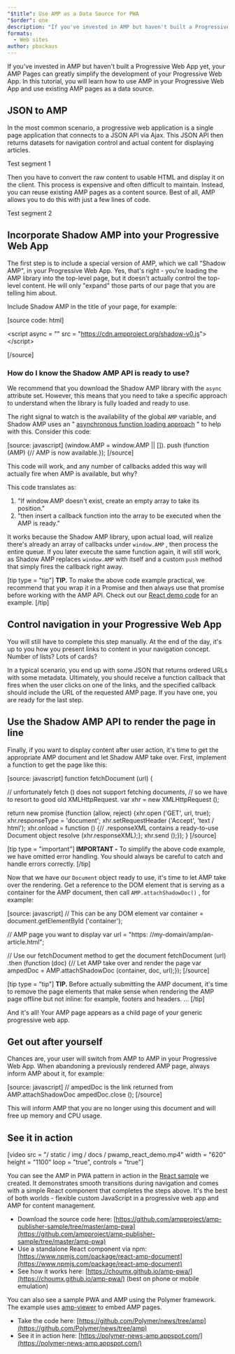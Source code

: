 ```yaml
---
"$title": Use AMP as a Data Source for PWA
"$order": one
description: "If you've invested in AMP but haven't built a Progressive Web App yet, your AMP Pages can greatly simplify the development of your Progressive Web App."
formats:
  - Web sites
author: pbackaus
---
```


If you've invested in AMP but haven't built a Progressive Web App yet, your AMP Pages can greatly simplify the development of your Progressive Web App. In this tutorial, you will learn how to use AMP in your Progressive Web App and use existing AMP pages as a data source.

## JSON to AMP

In the most common scenario, a progressive web application is a single page application that connects to a JSON API via Ajax. This JSON API then returns datasets for navigation control and actual content for displaying articles.

Test segment 1

Then you have to convert the raw content to usable HTML and display it on the client. This process is expensive and often difficult to maintain. Instead, you can reuse existing AMP pages as a content source. Best of all, AMP allows you to do this with just a few lines of code.

Test segment 2

## Incorporate Shadow AMP into your Progressive Web App

The first step is to include a special version of AMP, which we call "Shadow AMP", in your Progressive Web App. Yes, that's right - you're loading the AMP library into the top-level page, but it doesn't actually control the top-level content. He will only "expand" those parts of our page that you are telling him about.

Include Shadow AMP in the title of your page, for example:

[source code: html]

<!-- Asynchronously load the AMP-with-Shadow-DOM runtime library. -->

&lt;script async = "" src = "https://cdn.ampproject.org/shadow-v0.js"&gt; &lt;/script&gt;

[/source]

### How do I know the Shadow AMP API is ready to use?

We recommend that you download the Shadow AMP library with the `async` attribute set. However, this means that you need to take a specific approach to understand when the library is fully loaded and ready to use.

The right signal to watch is the availability of the global `AMP` variable, and Shadow AMP uses an " [asynchronous function loading approach](http://mrcoles.com/blog/google-analytics-asynchronous-tracking-how-it-work/) " to help with this. Consider this code:

[source: javascript] (window.AMP = window.AMP || []). push (function (AMP) {// AMP is now available.}); [/source]

This code will work, and any number of callbacks added this way will actually fire when AMP is available, but why?

This code translates as:

1. "If window.AMP doesn't exist, create an empty array to take its position."
2. "then insert a callback function into the array to be executed when the AMP is ready."

It works because the Shadow AMP library, upon actual load, will realize there's already an array of callbacks under `window.AMP` , then process the entire queue. If you later execute the same function again, it will still work, as Shadow AMP replaces `window.AMP` with itself and a custom `push` method that simply fires the callback right away.

[tip type = "tip"] **TIP.** To make the above code example practical, we recommend that you wrap it in a Promise and then always use that promise before working with the AMP API. Check out our [React demo code](https://github.com/ampproject/amp-publisher-sample/blob/master/amp-pwa/src/components/amp-document/amp-document.js#L20) for an example. [/tip]

## Control navigation in your Progressive Web App

You will still have to complete this step manually. At the end of the day, it's up to you how you present links to content in your navigation concept. Number of lists? Lots of cards?

In a typical scenario, you end up with some JSON that returns ordered URLs with some metadata. Ultimately, you should receive a function callback that fires when the user clicks on one of the links, and the specified callback should include the URL of the requested AMP page. If you have one, you are ready for the last step.

## Use the Shadow AMP API to render the page in line

Finally, if you want to display content after user action, it's time to get the appropriate AMP document and let Shadow AMP take over. First, implement a function to get the page like this:

[source: javascript] function fetchDocument (url) {

// unfortunately fetch () does not support fetching documents, // so we have to resort to good old XMLHttpRequest. var xhr = new XMLHttpRequest ();

return new promise (function (allow, reject) {xhr.open ('GET', url, true); xhr.responseType = 'document'; xhr.setRequestHeader ('Accept', 'text / html'); xhr.onload = function () {// .responseXML contains a ready-to-use Document object resolve (xhr.responseXML);}; xhr.send ();}); } [/source]

[tip type = "important"] **IMPORTANT -** To simplify the above code example, we have omitted error handling. You should always be careful to catch and handle errors correctly. [/tip]

Now that we have our `Document` object ready to use, it's time to let AMP take over the rendering. Get a reference to the DOM element that is serving as a container for the AMP document, then call `AMP.attachShadowDoc()` , for example:

[source: javascript] // This can be any DOM element var container = document.getElementById ('container');

// AMP page you want to display var url = "https: //my-domain/amp/an-article.html";

// Use our fetchDocument method to get the document fetchDocument (url) .then (function (doc) {// Let AMP take over and render the page var ampedDoc = AMP.attachShadowDoc (container, doc, url);}); [/source]

[tip type = "tip"] **TIP.** Before actually submitting the AMP document, it's time to remove the page elements that make sense when rendering the AMP page offline but not inline: for example, footers and headers. ... [/tip]

And it's all! Your AMP page appears as a child page of your generic progressive web app.

## Get out after yourself

Chances are, your user will switch from AMP to AMP in your Progressive Web App. When abandoning a previously rendered AMP page, always inform AMP about it, for example:

[source: javascript] // ampedDoc is the link returned from AMP.attachShadowDoc ampedDoc.close (); [/source]

This will inform AMP that you are no longer using this document and will free up memory and CPU usage.

## See it in action

[video src = "/ static / img / docs / pwamp_react_demo.mp4" width = "620" height = "1100" loop = "true", controls = "true"]

You can see the AMP in PWA pattern in action in the [React sample](https://github.com/ampproject/amp-publisher-sample/tree/master/amp-pwa) we created. It demonstrates smooth transitions during navigation and comes with a simple React component that completes the steps above. It's the best of both worlds - flexible custom JavaScript in a progressive web app and AMP for content management.

- Download the source code here: [https://github.com/ampproject/amp-publisher-sample/tree/master/amp-pwa](https://github.com/ampproject/amp-publisher-sample/tree/master/amp-pwa)
- Use a standalone React component via npm: [https://www.npmjs.com/package/react-amp-document](https://www.npmjs.com/package/react-amp-document)
- See how it works here: [https://choumx.github.io/amp-pwa/](https://choumx.github.io/amp-pwa/) (best on phone or mobile emulation)

You can also see a sample PWA and AMP using the Polymer framework. The example uses [amp-viewer](https://github.com/PolymerLabs/amp-viewer/) to embed AMP pages.

- Take the code here: [https://github.com/Polymer/news/tree/amp](https://github.com/Polymer/news/tree/amp)
- See it in action here: [https://polymer-news-amp.appspot.com/](https://polymer-news-amp.appspot.com/)
